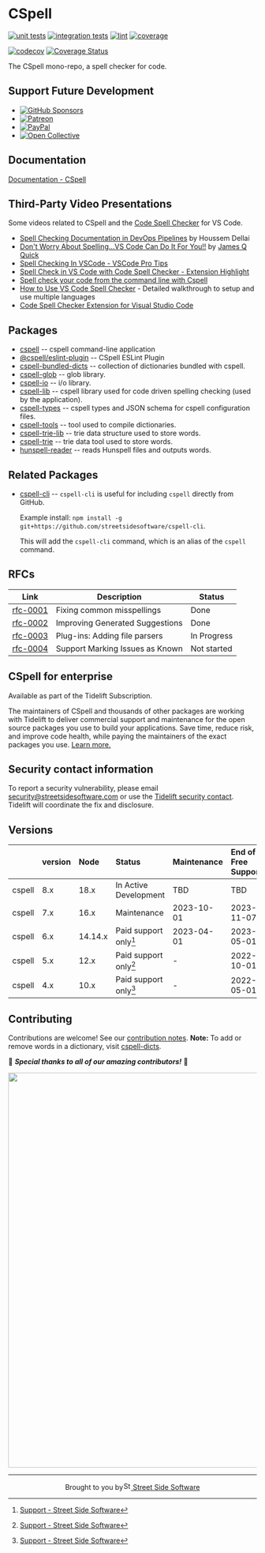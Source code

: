 # CSpell

[![unit tests](https://github.com/streetsidesoftware/cspell/actions/workflows/test.yml/badge.svg?branch=main)](https://github.com/streetsidesoftware/cspell/actions)
[![integration tests](https://github.com/streetsidesoftware/cspell/actions/workflows/integration-test.yml/badge.svg?branch=main)](https://github.com/streetsidesoftware/cspell/actions)
[![lint](https://github.com/streetsidesoftware/cspell/actions/workflows/lint.yml/badge.svg?branch=main)](https://github.com/streetsidesoftware/cspell/actions)
[![coverage](https://github.com/streetsidesoftware/cspell/actions/workflows/coverage.yml/badge.svg?branch=main)](https://github.com/streetsidesoftware/cspell/actions)

[![codecov](https://codecov.io/gh/streetsidesoftware/cspell/branch/main/graph/badge.svg?token=Dr4fi2Sy08)](https://codecov.io/gh/streetsidesoftware/cspell)
[![Coverage Status](https://coveralls.io/repos/github/streetsidesoftware/cspell/badge.svg?branch=main)](https://coveralls.io/github/streetsidesoftware/cspell)

The CSpell mono-repo, a spell checker for code.

## Support Future Development

<!--- @@inject: static/sponsor.md --->

- [![GitHub Sponsors](https://img.shields.io/badge/-black?style=social&logo=githubsponsors&label=GitHub%20Sponsor%3A%20Street%20Side%20Software)](https://github.com/sponsors/streetsidesoftware)
- [![Patreon](https://img.shields.io/badge/-black?style=social&logo=patreon&label=Patreon%3A%20Street%20Side%20Software)](https://patreon.com/streetsidesoftware)
- [![PayPal](https://img.shields.io/badge/-black?style=social&logo=paypal&label=PayPal%20Donate%3A%20Street%20Side%20Software)](https://www.paypal.com/donate/?hosted_button_id=26LNBP2Q6MKCY)
- [![Open Collective](https://img.shields.io/badge/-black?style=social&logo=opencollective&label=Open%20Collective%3A%20CSpell)](https://opencollective.com/cspell)

<!--- @@inject-end: static/sponsor.md --->

## Documentation

[Documentation - CSpell](https://streetsidesoftware.github.io/cspell/)

## Third-Party Video Presentations

Some videos related to CSpell and the [Code Spell Checker](https://marketplace.visualstudio.com/items?itemName=streetsidesoftware.code-spell-checker) for VS Code.

- [Spell Checking Documentation in DevOps Pipelines](https://www.youtube.com/watch?v=w8gGi3aeVpc) by Houssem Dellai
- [Don't Worry About Spelling...VS Code Can Do It For You!!](https://www.youtube.com/watch?v=MfxFMFMsBP4) by [James Q Quick](https://www.youtube.com/@JamesQQuick)
- [Spell Checking In VSCode - VSCode Pro Tips](https://www.youtube.com/watch?v=_GwpPJgH1Gw)
- [Spell Check in VS Code with Code Spell Checker - Extension Highlight](https://www.youtube.com/watch?v=ZxNnOjWetH4)
- [Spell check your code from the command line with Cspell](https://www.youtube.com/watch?v=nwmJ9h_zPJc)
- [How to Use VS Code Spell Checker](https://www.youtube.com/watch?v=Ix5bMd0kZeY) - Detailed walkthrough to setup and use multiple languages
- [Code Spell Checker Extension for Visual Studio Code](https://www.youtube.com/watch?v=dUn1mrJYMrM)

## Packages

- [cspell](https://github.com/streetsidesoftware/cspell/tree/main/packages/cspell) -- cspell command-line application
- [@cspell/eslint-plugin](https://github.com/streetsidesoftware/cspell/tree/main/packages/cspell-eslint-plugin) -- CSpell ESLint Plugin
- [cspell-bundled-dicts](https://github.com/streetsidesoftware/cspell/tree/main/packages/cspell-bundled-dicts) -- collection of dictionaries bundled with cspell.
- [cspell-glob](https://github.com/streetsidesoftware/cspell/tree/main/packages/cspell-glob) -- glob library.
- [cspell-io](https://github.com/streetsidesoftware/cspell/tree/main/packages/cspell-io) -- i/o library.
- [cspell-lib](https://github.com/streetsidesoftware/cspell/tree/main/packages/cspell-lib) -- cspell library used for code driven spelling checking (used by the application).
- [cspell-types](https://github.com/streetsidesoftware/cspell/tree/main/packages/cspell-types) -- cspell types and JSON schema for cspell configuration files.
- [cspell-tools](https://github.com/streetsidesoftware/cspell/tree/main/packages/cspell-tools) -- tool used to compile dictionaries.
- [cspell-trie-lib](https://github.com/streetsidesoftware/cspell/tree/main/packages/cspell-trie-lib) -- trie data structure used to store words.
- [cspell-trie](https://github.com/streetsidesoftware/cspell/tree/main/packages/cspell-trie) -- trie data tool used to store words.
- [hunspell-reader](https://github.com/streetsidesoftware/cspell/tree/main/packages/hunspell-reader) -- reads Hunspell files and outputs words.

## Related Packages

- [cspell-cli](https://github.com/streetsidesoftware/cspell-cli) -- `cspell-cli` is useful for including `cspell` directly from GitHub.

  Example install: `npm install -g git+https://github.com/streetsidesoftware/cspell-cli`.

  This will add the `cspell-cli` command, which is an alias of the `cspell` command.

## RFCs

| Link                                                                                                                  | Description                     | Status      |
| --------------------------------------------------------------------------------------------------------------------- | ------------------------------- | ----------- |
| [rfc-0001](https://github.com/streetsidesoftware/cspell/tree/main/rfc/rfc-0001%20suggestions/)                        | Fixing common misspellings      | Done        |
| [rfc-0002](https://github.com/streetsidesoftware/cspell/tree/main/rfc/rfc-0002%20improve%20dictionary%20suggestions/) | Improving Generated Suggestions | Done        |
| [rfc-0003](https://github.com/streetsidesoftware/cspell/tree/main/rfc/rfc-0003%20parsing%20files/)                    | Plug-ins: Adding file parsers   | In Progress |
| [rfc-0004](https://github.com/streetsidesoftware/cspell/tree/main/rfc/rfc-0004%20known%20issues/)                     | Support Marking Issues as Known | Not started |

## CSpell for enterprise

Available as part of the Tidelift Subscription.

The maintainers of CSpell and thousands of other packages are working with Tidelift to deliver commercial support and maintenance for the open source packages you use to build your applications. Save time, reduce risk, and improve code health, while paying the maintainers of the exact packages you use. [Learn more.](https://tidelift.com/subscription/pkg/npm-cspell?utm_source=npm-cspell&utm_medium=referral&utm_campaign=enterprise&utm_term=repo)

## Security contact information

To report a security vulnerability, please email <security@streetsidesoftware.com> or use the
[Tidelift security contact](https://tidelift.com/security).
Tidelift will coordinate the fix and disclosure.

## Versions

|        | version | Node    | Status                | Maintenance | End of Free Support |
| :----- | :------ | :------ | :-------------------- | :---------- | :------------------ |
| cspell | 8.x     | 18.x    | In Active Development | TBD         | TBD                 |
| cspell | 7.x     | 16.x    | Maintenance           | 2023-10-01  | 2023-11-07          |
| cspell | 6.x     | 14.14.x | Paid support only[^1] | 2023-04-01  | 2023-05-01          |
| cspell | 5.x     | 12.x    | Paid support only[^1] | -           | 2022-10-01          |
| cspell | 4.x     | 10.x    | Paid support only[^1] | -           | 2022-05-01          |

[^1]: [Support - Street Side Software](https://streetsidesoftware.com/support/#maintenance-agreements)

## Contributing

Contributions are welcome! See our [contribution notes](CONTRIBUTING.md). **Note:** To add or remove words in a dictionary, visit [cspell-dicts](https://github.com/streetsidesoftware/cspell-dicts/issues).

🙏 _**Special thanks to all of our amazing contributors!**_ 🥰

<a href="https://github.com/streetsidesoftware/cspell/graphs/contributors">
  <img src="https://contrib.rocks/image?repo=streetsidesoftware/cspell"  width="800px"/>
</a>

<!--- @@inject: static/footer.md --->

<br/>

---

<p align="center">Brought to you by<a href="https://streetsidesoftware.com" title="Street Side Software"><img width="16" alt="Street Side Software Logo" src="https://i.imgur.com/CyduuVY.png" /> Street Side Software</a></p>

<!--- @@inject-end: static/footer.md --->

<!---
cspell:ignore Houssem Dellai
--->
